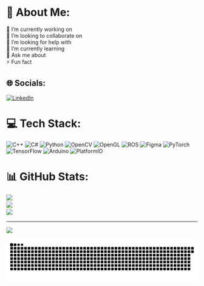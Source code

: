 # 💫 About Me:
🔭 I’m currently working on<br>👯 I’m looking to collaborate on<br>🤝 I’m looking for help with<br>🌱 I’m currently learning<br>💬 Ask me about<br>⚡ Fun fact


## 🌐 Socials:
[![LinkedIn](https://img.shields.io/badge/LinkedIn-%230077B5.svg?logo=linkedin&logoColor=white)](https://linkedin.com/in/anantapamungkas) 

# 💻 Tech Stack:
![C++](https://img.shields.io/badge/c++-%2300599C.svg?style=flat&logo=c%2B%2B&logoColor=white) ![C#](https://img.shields.io/badge/c%23-%23239120.svg?style=flat&logo=csharp&logoColor=white) ![Python](https://img.shields.io/badge/python-3670A0?style=flat&logo=python&logoColor=ffdd54) ![OpenCV](https://img.shields.io/badge/opencv-%23white.svg?style=flat&logo=opencv&logoColor=white) ![OpenGL](https://img.shields.io/badge/OpenGL-%23FFFFFF.svg?style=flat&logo=opengl) ![ROS](https://img.shields.io/badge/ros-%230A0FF9.svg?style=flat&logo=ros&logoColor=white) ![Figma](https://img.shields.io/badge/figma-%23F24E1E.svg?style=flat&logo=figma&logoColor=white) ![PyTorch](https://img.shields.io/badge/PyTorch-%23EE4C2C.svg?style=flat&logo=PyTorch&logoColor=white) ![TensorFlow](https://img.shields.io/badge/TensorFlow-%23FF6F00.svg?style=flat&logo=TensorFlow&logoColor=white) ![Arduino](https://img.shields.io/badge/-Arduino-00979D?style=flat&logo=Arduino&logoColor=white) ![PlatformIO](https://img.shields.io/badge/PlatformIO-%23222.svg?style=flat&logo=platformio&logoColor=%23f5822a)
# 📊 GitHub Stats:
![](https://github-readme-stats.vercel.app/api?username=anantapamungkas&theme=dark&hide_border=false&include_all_commits=true&count_private=true)<br/>
![](https://nirzak-streak-stats.vercel.app/?user=anantapamungkas&theme=dark&hide_border=false)<br/>
![](https://github-readme-stats.vercel.app/api/top-langs/?username=anantapamungkas&theme=dark&hide_border=false&include_all_commits=true&count_private=true&layout=compact)

---
[![](https://visitcount.itsvg.in/api?id=anantapamungkas&icon=0&color=0)](https://visitcount.itsvg.in)

<picture>
  <source media="(prefers-color-scheme: dark)" srcset="https://raw.githubusercontent.com/anantapamungkas/anantapamungkas/output/github-snake-dark.svg" />
  <source media="(prefers-color-scheme: light)" srcset="https://raw.githubusercontent.com/anantapamungkas/anantapamungkas/output/github-snake.svg" />
  <img alt="github-snake" src="https://raw.githubusercontent.com/anantapamungkas/anantapamungkas/output/github-snake.svg" />
</picture>
